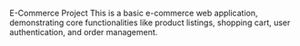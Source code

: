 E-Commerce Project
This is a basic e-commerce web application, demonstrating core functionalities like product listings, shopping cart, user authentication, and order management. 
